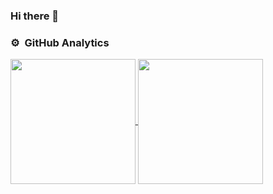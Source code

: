 ### Hi there 👋

### ⚙️ &nbsp;GitHub Analytics
<a href="https://github.com/dev5870">
  <img height=200 align="center" src="https://github-readme-streak-stats.herokuapp.com?user=dev5870&theme=nord&card_width=467" />
</a>
<a href="https://github.com/dev5870">
  <img height=200 align="center" src="https://github-readme-stats.vercel.app/api/top-langs/?username=dev5870&count_private=true&show_icons=true&include_all_commits=true&theme=nord&layout=compact&card_width=250" />
</a>
